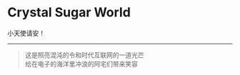 <!-- _index.md -->

# Crystal Sugar World

小天使请安！

---

> 这是照亮混沌的令和时代互联网的一道光芒  
> 给在电子的海洋里冲浪的阿宅们带来笑容  
